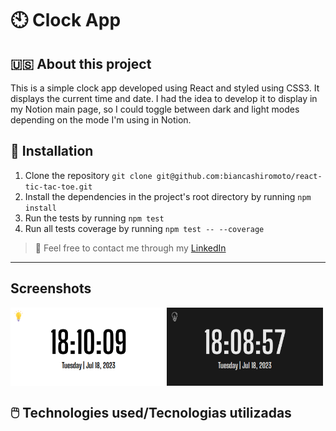 # 🕙 Clock App

## 🇺🇸 About this project

This is a simple clock app developed using React and styled using CSS3. It displays the current time and date.
I had the idea to develop it to display in my Notion main page, so I could toggle between dark and light modes depending on the mode I'm using in Notion.

## 📝 Installation
1. Clone the repository `git clone git@github.com:biancashiromoto/react-tic-tac-toe.git`
2. Install the dependencies in the project's root directory by running `npm install`
3. Run the tests by running `npm test`
4. Run all tests coverage by running `npm test -- --coverage`

> 💬 Feel free to contact me through my <a href="https://www.linkedin.com/in/bshiromoto/">LinkedIn</a>

<hr>

## Screenshots
<div style="display:flex;">
  <img src="light-mode.png" alt="Light mode" height="125"width="250" />
  <img src="dark-mode.png" alt="Light mode" height="125"width="250" />
</div>

## 🖱️ Technologies used/Tecnologias utilizadas